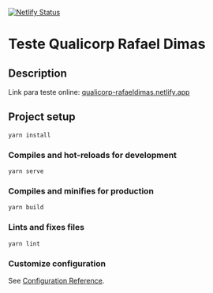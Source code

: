 [![Netlify Status](https://api.netlify.com/api/v1/badges/03ffd0ae-0ba4-49f9-8033-4ea0c97369c4/deploy-status)](https://app.netlify.com/sites/qualicorp-rafaeldimas/deploys)

# Teste Qualicorp Rafael Dimas

## Description

Link para teste online: [qualicorp-rafaeldimas.netlify.app](https://qualicorp-rafaeldimas.netlify.app/)

## Project setup

```
yarn install
```

### Compiles and hot-reloads for development

```
yarn serve
```

### Compiles and minifies for production

```
yarn build
```

### Lints and fixes files

```
yarn lint
```

### Customize configuration

See [Configuration Reference](https://cli.vuejs.org/config/).
